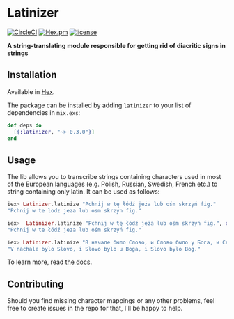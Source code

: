 # Latinizer
[![CircleCI](https://img.shields.io/circleci/project/github/mrapacz/latinizer.svg)](https://circleci.com/gh/mrapacz/latinizer/tree/master)
[![Hex.pm](https://img.shields.io/hexpm/v/latinizer.svg)](https://hex.pm/packages/latinizer/)
[![license](https://img.shields.io/github/license/mashape/apistatus.svg)](https://github.com/mrapacz/latinizer/blob/enhancement/readme-badges/LICENSE)

**A string-translating module responsible for getting rid of diacritic signs in strings**

## Installation

Available in [Hex](https://hex.pm/packages/latinizer/).

The package can be installed by adding `latinizer` to your list of dependencies in `mix.exs`:

```elixir
def deps do
  [{:latinizer, "~> 0.3.0"}]
end
```

## Usage

The lib allows you to transcribe strings containing characters used in most of the European languages (e.g. Polish, Russian, Swedish, French etc.) to string containing only latin. It can be used as follows:


```elixir
iex> Latinizer.latinize "Pchnij w tę łódź jeża lub ośm skrzyń fig."
"Pchnij w te lodz jeza lub osm skrzyn fig."

iex>  Latinizer.latinize "Pchnij w tę łódź jeża lub ośm skrzyń fig.", only: ["ż", "ę"]    
"Pchnij w te łódź jeza lub ośm skrzyń fig."

iex> Latinizer.latinize "В начале было Слово, и Слово было у Бога, и Слово было Бог." 
"V nachale bylo Slovo, i Slovo bylo u Boga, i Slovo bylo Bog."
```

To learn more, read [the docs](https://hexdocs.pm/latinizer).

## Contributing 

Should you find missing character mappings or any other problems, feel free to create
issues in the repo for that, I'll be happy to help.
